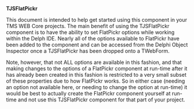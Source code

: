 **TJSFlatPickr**

This document is intended to help get started using this component in your TMS WEB Core projects.  The main benefit of
using the TJSFlatPickr component is to have the ability to set FlatPickr options while working within the Delph IDE. 
Nearly all of the options available to FlatPickr have been added to the component and can be accessed from the Delphi
Object Inspector once a TJSFlatPickr has been dropped onto a TWebForm.

Note, however, that not ALL options are available in this fashion, and that making changes to the options of a FlatPickr
component at run-time after it has already been created in this fashion is restricted to a very small subset of these
properties due to how FlatPickr works.  So in either case (needing an option not available here, or needing to change
the option at run-time) it would be best to actually create the FlatPickr component yourself at run-time and not use
this TJSFlatPickr component for that part of your project.

